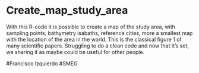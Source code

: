 # Create_map_study_area

With this R-code it is possible to create a map of the study area, with sampling points, bathymetry isabaths, 
reference cities, more a smallest map with the location of the area in the world. 
This is the classical figure 1 of many scientific papers. 
Struggling to do a clean code and now that it’s set, we sharing it as maybe could be useful for other people.

  #Francisco Izquierdo #SMEG 
